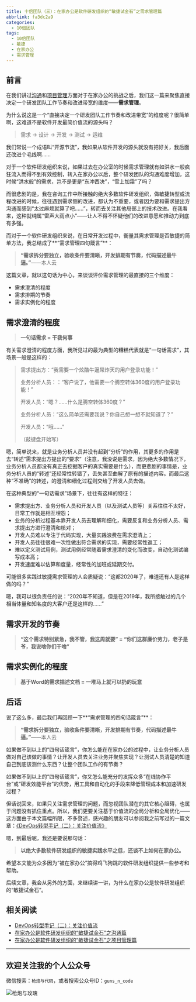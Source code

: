 ```yaml
---
title: 十倍团队（三）：在家办公是软件研发组织的“敏捷试金石”之需求管理篇
abbrlink: fa3dc2a9
categories:
  - 10倍团队
tags:
  - 10倍团队
  - 敏捷
  - 在家办公
  - 需求管理
---
```


## 前言

在我们讲过[沟通](https://huhao.dev/posts/4f3996e/)和[项目管理](https://huhao.dev/posts/4f3996e/)方面对于在家办公的挑战之后，我们这一篇来聚焦直接决定一个研发团队工作节奏和改进带宽的维度——**需求管理**。

为什么说这是一个“直接决定一个研发团队工作节奏和改进带宽”的维度呢？很简单啊，这难道不是软件开发最简价值流的源头吗？

> 需求 → 设计 → 开发 → 测试 → 运维

我们常说一个成语叫“开源节流”，我如果从软件开发的源头就没有把好关，我后面还改进个毛线啊……

对于一个软件研发组织来说，如果过去在办公室的时候需求管理就有如洪水一般疯狂流入而得不到有效控制，转入在家办公以后，整个研发团队的沟通难度增加，这时候“洪水般”的需求，岂不是更是“东冲西决”，“雪上加霜”了吗？

而很悲剧的是，我在咨询工作中所接触的绝大多数软件研发组织，做敏捷转型或流程改进的时候，往往遇到需求侧的改进，都认为不重要，或者因为要和需求提出方沟通而感到“太过麻烦就算了吧……”，转而去关注其他局部上的技术改进。在我看来，这种就纯属“雷声大雨点小”——让人不得不怀疑他们的改进意愿和推动力到底有多强。

而对于一个软件研发组织来说，在日常开发过程中，衡量其需求管理是否敏捷的简单方法，我总结成了**“需求管理四句箴言”**：

> **“需求拆分要独立，验收条件要清晰，开发排期有节奏，代码描述最牛逼。”**——本人云

这篇文章，就以这句话为中心，来谈谈评价需求管理的最直接的三个维度：

- 需求澄清的程度
- 需求排期的节奏
- 需求实例化的程度

<!-- more -->

## 需求澄清的程度

> **一句话需求 = 干我何事**

有关需求澄清的程度方面，我所见过的最为典型的糟糕代表就是“一句话需求”，其场景一般是这样的：

> 需求提出方：“我需要一个炫酷牛逼屌炸天的用户登录功能！”
>
> 业务分析人员：：“客户说了，他需要一个腾空转体360度的用户登录功能！”
>
> 开发人员：“嗯？……什么是腾空转体360度？”
>
> 业务分析人员：“这么简单还需要我说？你自己想一想不就知道了？”
>
> 开发人员：“哦……”
>
> （敲键盘开始写）

嗯，简单说来，就是业务分析人员并没有起到“分析”的作用，其更多的作用是去“转述”需求提出方提出的“要求”（注意，我没说是需求，因为绝大多数情况下，业务分析人员都没有真正去挖掘客户的真实需要是什么），而更悲剧的事情是，业务分析人员的“转述”还经常性转错了，丢失甚至曲解了原有的描述内容。而最后这种“不准确”的转述，的澄清和细化过程则交给了开发人员去做。

在这种典型的“一句话需求”场景下，往往有这样的特征：

- 需求提出方、业务分析人员和开发人员（以及测试人员等）关系往往不太好，日常工作就是相互埋怨；
- 业务的分析过程基本靠开发人员去理解和细化，需要反复和业务分析人员、需求提出方进行澄清和核对；
- 开发人员难以专注于代码实现，大量实践浪费在需求澄清上；
- 开发人员往往很难一次性做出符合需求的实现，需要经常性返工；
- 难以定义测试用例，测试用例经常随着需求澄清的变化而改变，自动化测试编写成本高；
- 开发速度难以估算和度量，经常性的加班或延期交付。

可能很多实践过敏捷需求管理的人会质疑说：“这都2020年了，难道还有人是这样做的吗？”

嗯，我可以很负责任的说：“2020年不知道，但是在2019年，我所接触过的几个相当体量和知名度的大客户还是这样的……”

## 需求开发的节奏

>**“这个需求特别紧急，我不管，我这周就要” = “你们这群廉价劳力，老子是爷，我说啥你们干啥”**

## 需求实例化的程度

>**基于Word的需求描述文档 = 一堆马上就可以扔的玩意**

## 后话

说了这么多，最后我们再回顾一下**“需求管理的四句话箴言”**：

> **“需求拆分要独立，验收条件要清晰，开发排期有节奏，代码描述最牛逼。”**——本人云

如果做不到以上的“四句话箴言”，你怎么能在在家办公的过程中，让业务分析人员做对自己该做的事情？让开发人员去关注业务并聚焦实现？让测试人员清楚的知道自己到底该测什么东西？让整个团队工作的有节奏？

如果做不到以上的“四句话箴言”，你又怎么能充分的发挥众多“在线协作平台”或“研发效能平台”的优势，用工具和自动化的手段来降低管理成本和加速研发过程？

但话说回来，如果只关注需求管理的问题，而忽视团队潜在的其它核心阻碍，也属于问题没有抓住重点。所以，我们更要关注基于价值流的全局分析和全局优化——这方面由于本文篇幅所限，不多赘述，感兴趣的朋友可以参阅我之前写过的一篇文章：[《DevOps转型手记（二）：关注价值流》](https://huhao.dev/posts/bbbc99b/)

嗯，到最后呢，我还是要说那句话：

> **以绝大多数软件研发组织的敏捷实践水平之低，还谈不上如何在家办公。**

希望本文能为众多因为“被在家办公”搞得鸡飞狗跳的软件研发组织提供一些参考和帮助。

后续文章，我会从另外的方面，来继续讲一讲，为什么在家办公是软件研发组织的“敏捷试金石”。

## 相关阅读

- [DevOps转型手记（二）：关注价值流](https://huhao.dev/posts/bbbc99b/)
- [在家办公是软件研发组织的“敏捷试金石”之沟通篇](https://huhao.dev/posts/e2efaab2/)
- [在家办公是软件研发组织的“敏捷试金石”之项目管理篇](https://huhao.dev/posts/4f3996e/)

---

## 欢迎关注我的个人公众号

微信搜索：`枪炮与代码`，或者搜索公众号ID：`guns_n_code`

![枪炮与玫瑰](https://huhao-dev.oss-cn-beijing.aliyuncs.com/2020-01-20-wechat.png)